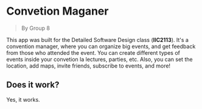 # Convetion Maganer
> By Group 8

This app was built for the Detailed Software Design class (**IIC2113**). It's a convention manager, where you can organize big events, and get feedback from those who attended the event. You can create different types of events inside your convetion la lectures, parties, etc. Also, you can set the location, add maps, invite friends, subscribe to events, and more!

## Does it work?

Yes, it works.
